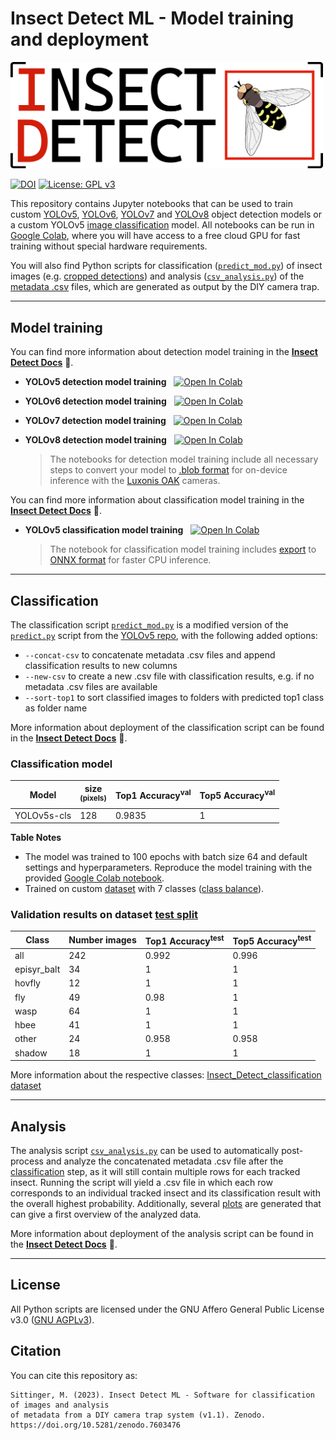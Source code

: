 # Insect Detect ML - Model training and deployment

<img src="https://raw.githubusercontent.com/maxsitt/insect-detect-docs/main/docs/assets/logo.png" width="500">

[![DOI](https://zenodo.org/badge/580963598.svg)](https://zenodo.org/badge/latestdoi/580963598)
[![License: GPL v3](https://img.shields.io/badge/License-GPLv3-blue.svg)](https://choosealicense.com/licenses/gpl-3.0/)

This repository contains Jupyter notebooks that can be used to train custom
[YOLOv5](https://github.com/ultralytics/yolov5), [YOLOv6](https://github.com/meituan/YOLOv6),
[YOLOv7](https://github.com/WongKinYiu/yolov7) and [YOLOv8](https://github.com/ultralytics/ultralytics)
object detection models or a custom YOLOv5 [image classification](https://github.com/ultralytics/yolov5#classification)
model. All notebooks can be run in [Google Colab](https://colab.research.google.com/),
where you will have access to a free cloud GPU for fast training without special hardware requirements.

You will also find Python scripts for classification ([`predict_mod.py`](https://github.com/maxsitt/insect-detect-ml/blob/main/predict_mod.py))
of insect images (e.g. [cropped detections](https://maxsitt.github.io/insect-detect-docs/deployment/detection/#processing-pipeline))
and analysis ([`csv_analysis.py`](https://github.com/maxsitt/insect-detect-ml/blob/main/csv_analysis.py))
of the [metadata .csv](https://maxsitt.github.io/insect-detect-docs/deployment/detection/#metadata-csv)
files, which are generated as output by the DIY camera trap.

---

## Model training

You can find more information about detection model training
in the [**Insect Detect Docs**](https://maxsitt.github.io/insect-detect-docs/modeltraining/train_detection/) 📑.

- **YOLOv5 detection model training** &nbsp;
  [![Open In Colab](https://colab.research.google.com/assets/colab-badge.svg)](https://colab.research.google.com/github/maxsitt/insect-detect-ml/blob/main/notebooks/YOLOv5_detection_training_OAK_conversion.ipynb)
- **YOLOv6 detection model training** &nbsp;
  [![Open In Colab](https://colab.research.google.com/assets/colab-badge.svg)](https://colab.research.google.com/github/maxsitt/insect-detect-ml/blob/main/notebooks/YOLOv6_detection_training.ipynb)
- **YOLOv7 detection model training** &nbsp;
  [![Open In Colab](https://colab.research.google.com/assets/colab-badge.svg)](https://colab.research.google.com/github/maxsitt/insect-detect-ml/blob/main/notebooks/YOLOv7_detection_training.ipynb)
- **YOLOv8 detection model training** &nbsp;
  [![Open In Colab](https://colab.research.google.com/assets/colab-badge.svg)](https://colab.research.google.com/github/maxsitt/insect-detect-ml/blob/main/notebooks/YOLOv8_detection_training.ipynb)

  > The notebooks for detection model training include all necessary steps to convert your model to
    [.blob format](https://docs.luxonis.com/en/latest/pages/model_conversion/) for on-device inference
    with the [Luxonis OAK](https://docs.luxonis.com/projects/hardware/en/latest/) cameras.

You can find more information about classification model training
in the [**Insect Detect Docs**](https://maxsitt.github.io/insect-detect-docs/modeltraining/train_classification/) 📑.

- **YOLOv5 classification model training** &nbsp;
  [![Open In Colab](https://colab.research.google.com/assets/colab-badge.svg)](https://colab.research.google.com/github/maxsitt/insect-detect-ml/blob/main/notebooks/YOLOv5_classification_training.ipynb)

  > The notebook for classification model training includes [export](https://github.com/ultralytics/yolov5/issues/251)
    to [ONNX format](https://onnx.ai/) for faster CPU inference.

---

## Classification

The classification script [`predict_mod.py`](https://github.com/maxsitt/insect-detect-ml/blob/main/predict_mod.py)
is a modified version of the [`predict.py`](https://github.com/ultralytics/yolov5/blob/master/classify/predict.py)
script from the [YOLOv5 repo](https://github.com/ultralytics/yolov5/tree/master/classify),
with the following added options:

- `--concat-csv` to concatenate metadata .csv files and append classification results to new columns
- `--new-csv` to create a new .csv file with classification results, e.g. if no metadata .csv files are available
- `--sort-top1` to sort classified images to folders with predicted top1 class as folder name

More information about deployment of the classification script can be found in the
[**Insect Detect Docs**](https://maxsitt.github.io/insect-detect-docs/deployment/classification/) 📑.

### Classification model

| Model<br><sup> | size<br><sup>(pixels) | Top1 Accuracy<sup>val<br> | Top5 Accuracy<sup>val<br> |
| -------------- | --------------------- | ------------------------- | ------------------------- |
| YOLOv5s-cls    | 128                   | 0.9835                    | 1                         |

**Table Notes**

- The model was trained to 100 epochs with batch size 64 and default settings and hyperparameters.
  Reproduce the model training with the provided
  [Google Colab notebook](https://colab.research.google.com/github/maxsitt/insect-detect-ml/blob/main/notebooks/YOLOv5_classification_training.ipynb).
- Trained on custom [dataset](https://universe.roboflow.com/maximilian-sittinger/insect_detect_classification/dataset/2)
  with 7 classes ([class balance](https://universe.roboflow.com/maximilian-sittinger/insect_detect_classification/health)).

### Validation results on dataset [test split](https://universe.roboflow.com/maximilian-sittinger/insect_detect_classification/browse?queryText=split%3Atest)

| Class       | Number images | Top1 Accuracy<sup>test<br> | Top5 Accuracy<sup>test<br> |
| ----------- | ------------- | -------------------------- | -------------------------- |
| all         | 242           | 0.992                      | 0.996                      |
| episyr_balt | 34            | 1                          | 1                          |
| hovfly      | 12            | 1                          | 1                          |
| fly         | 49            | 0.98                       | 1                          |
| wasp        | 64            | 1                          | 1                          |
| hbee        | 41            | 1                          | 1                          |
| other       | 24            | 0.958                      | 0.958                      |
| shadow      | 18            | 1                          | 1                          |

More information about the respective classes:
[Insect_Detect_classification dataset](https://universe.roboflow.com/maximilian-sittinger/insect_detect_classification)

---

## Analysis

The analysis script [`csv_analysis.py`](https://github.com/maxsitt/insect-detect-ml/blob/main/csv_analysis.py)
can be used to automatically post-process and analyze the concatenated metadata .csv
file after the [classification](https://maxsitt.github.io/insect-detect-docs/deployment/classification/)
step, as it will still contain multiple rows for each tracked insect.
Running the script will yield a .csv file in which each row corresponds to an
individual tracked insect and its classification result with the overall highest
probability. Additionally, several
[plots](https://maxsitt.github.io/insect-detect-docs/deployment/analysis/#overview-plots)
are generated that can give a first overview of the analyzed data.

More information about deployment of the analysis script can be found in the
[**Insect Detect Docs**](https://maxsitt.github.io/insect-detect-docs/deployment/analysis/) 📑.

---

## License

All Python scripts are licensed under the GNU Affero General Public License v3.0
([GNU AGPLv3](https://choosealicense.com/licenses/agpl-3.0/)).

## Citation

You can cite this repository as:

```
Sittinger, M. (2023). Insect Detect ML - Software for classification of images and analysis
of metadata from a DIY camera trap system (v1.1). Zenodo. https://doi.org/10.5281/zenodo.7603476
```

